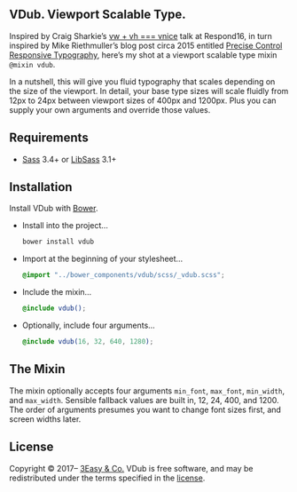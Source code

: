 ## VDub. Viewport Scalable Type.

Inspired by Craig Sharkie’s [vw + vh === vnice](http://webdirections.org/respond16/speakers/craig-sharkie.html) talk at Respond16, in turn inspired by Mike Riethmuller’s blog post circa 2015 entitled [Precise Control Responsive Typography](http://madebymike.com.au/writing/precise-control-responsive-typography/), here’s my shot at a viewport scalable type mixin `@mixin vdub`.

In a nutshell, this will give you fluid typography that scales depending on the size of the viewport. In detail, your base type sizes will scale fluidly from 12px to 24px between viewport sizes of 400px and 1200px. Plus you can supply your own arguments and override those values.

## Requirements

- [Sass](https://github.com/sass/sass) 3.4+ or [LibSass](https://github.com/sass/libsass) 3.1+

## Installation

Install VDub with [Bower](http://bower.io).

- Install into the project…

  ```bash
  bower install vdub
  ```
  
- Import at the beginning of your stylesheet…

  ```scss
  @import "../bower_components/vdub/scss/_vdub.scss";
  ```
  
- Include the mixin…

	```scss
	@include vdub();
	```

- Optionally, include four arguments…

	```scss
	@include vdub(16, 32, 640, 1280);
	```

## The Mixin

The mixin optionally accepts four arguments `min_font`, `max_font`, `min_width`, and `max_width`. Sensible fallback values are built in, 12, 24, 400, and 1200. The order of arguments presumes you want to change font sizes first, and screen widths later.

## License

Copyright © 2017– [3Easy & Co.](http://3easy.org)
VDub is free software,
and may be redistributed under the terms specified in the [license](LICENSE.md).
